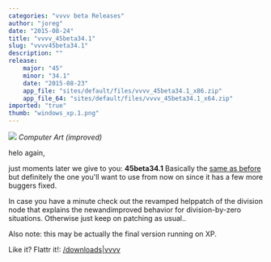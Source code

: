 ```yaml
---
categories: "vvvv beta Releases"
author: "joreg"
date: "2015-08-24"
title: "vvvv_45beta34.1"
slug: "vvvv45beta34.1"
description: ""
release: 
    major: "45"
    minor: "34.1"
    date: "2015-08-23"
    app_file: "sites/default/files/vvvv_45beta34.1_x86.zip"
    app_file_64: "sites/default/files/vvvv_45beta34.1_x64.zip"
imported: "true"
thumb: "windows_xp.1.png"
---
```



![](windows_xp.1.png) 
*Computer Art (improved)*

helo again,

just moments later we give to you: **45beta34.1**
Basically the [same as before](/blog/2015/vvvv45beta34) but definitely the one you'll want to use from now on since it has a few more buggers fixed.

In case you have a minute check out the revamped helppatch of the division node that explains the newandimproved behavior for division-by-zero situations. Otherwise just keep on patching as usual..

Also note: this may be actually the final version running on XP. 

Like it? Flattr it!:
[/downloads|vvvv](flattr)